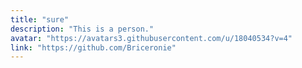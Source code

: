 ```yaml
---
title: "sure"
description: "This is a person."
avatar: "https://avatars3.githubusercontent.com/u/18040534?v=4"
link: "https://github.com/Briceronie"
---
```

